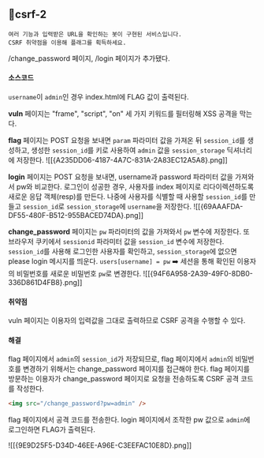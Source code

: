 ## 📍csrf-2

```
여러 기능과 입력받은 URL을 확인하는 봇이 구현된 서비스입니다.
CSRF 취약점을 이용해 플래그를 획득하세요.
```

/change_password 페이지, /login 페이지가 추가됐다.


#### 소스코드

`username`이 `admin`인 경우 index.html에 FLAG 값이 출력된다.

**vuln** 페이지는 "frame", "script", "on" 세 가지 키워드를 필터링해 XSS 공격을 막는다.

**flag** 페이지는 POST 요청을 보내면 `param` 파라미터 값을 가져온 뒤 `session_id`를 생성하고, 생성한 `session_id`를 키로 사용하여 `admin` 값을 `session_storage` 딕셔너리에 저장한다.
![[{A235DD06-4187-4A7C-831A-2A83EC12A5A8}.png]]

**login** 페이지는 POST 요청을 보내면, username과 password 파라미터 값을 가져와서 pw와 비교한다.
로그인이 성공한 경우, 사용자를 index 페이지로 리다이렉션하도록 새로운 응답 객체(resp)를 만든다.
나중에 사용자를 식별할 때 사용할 `session_id`를 만들고 `session_id`로  `session_storage`에 `username`을 저장한다.
![[{69AAAFDA-DF55-480F-B512-955BACED74DA}.png]]

**change_password** 페이지는 `pw` 파라미터의 값을 가져와서 `pw` 변수에 저장한다.
또 브라우저 쿠키에서 `sessionid` 파라미터 값을 `session_id` 변수에 저장한다.
`session_id`를 사용해 로그인한 사용자를 확인하고, `session_storage`에 없으면 please login 메시지를 띄운다.
`users[username] = pw` ➡️ 세션을 통해 확인된 이용자의 비밀번호를 새로운 비밀번호 `pw`로 변경한다.
![[{94F6A958-2A39-49F0-8DB0-336D861D4FB8}.png]]


#### 취약점

vuln 페이지는 이용자의 입력값을 그대로 출력하므로 CSRF 공격을 수행할 수 있다.


#### 해결

flag 페이지에서 `admin`의 `session_id`가 저장되므로, flag 페이지에서 `admin`의 비밀번호를 변경하기 위해서는 change_password 페이지를 접근해야 한다.
flag 페이지를 방문하는 이용자가 change_password 페이지로 요청을 전송하도록 CSRF 공격 코드를 작성한다.

```html
<img src="/change_password?pw=admin" />
```

flag 페이지에서 공격 코드를 전송한다.
login 페이지에서 조작한 pw 값으로 `admin`에 로그인하면 FLAG가 출력된다.

![[{9E9D25F5-D34D-46EE-A96E-C3EEFAC10E8D}.png]]

